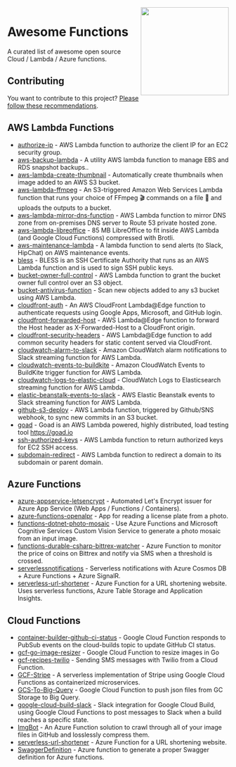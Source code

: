 <img src="https://upload.wikimedia.org/wikipedia/commons/thumb/b/b0/F_of_x.svg/1234px-F_of_x.svg.png" align="right" height=200>

# Awesome Functions

A curated list of awesome open source Cloud / Lambda / Azure functions.

## Contributing

You want to contribute to this project? [Please follow these recommendations](https://github.com/plutov/awesome-functions/blob/master/CONTRIBUTING.md).

## AWS Lambda Functions

- [authorize-ip](https://github.com/blueimp/aws-lambda/tree/master/authorize-ip) - 
AWS Lambda function to authorize the client IP for an EC2 security group.
- [aws-backup-lambda](https://github.com/cevoaustralia/aws-backup-lambda) - A utility AWS lambda function to manage EBS and RDS snapshot backups..
- [aws-lambda-create-thumbnail](https://github.com/trinketapp/aws-lambda-create-thumbnail) - Automatically create thumbnails when image added to an AWS S3 bucket.
- [aws-lambda-ffmpeg](https://github.com/binoculars/aws-lambda-ffmpeg) - An S3-triggered Amazon Web Services Lambda function that runs your choice of FFmpeg 🎬 commands on a file 🎥 and uploads the outputs to a bucket.
- [aws-lambda-mirror-dns-function](https://github.com/aws-samples/aws-lambda-mirror-dns-function) - AWS Lambda function to mirror DNS zone from on-premises DNS server to Route 53 private hosted zone.
- [aws-lambda-libreoffice](https://github.com/shelfio/aws-lambda-libreoffice) - 85 MB LibreOffice to fit inside AWS Lambda (and Google Cloud Functions) compressed with Brotli.
- [aws-maintenance-lambda](https://github.com/indix/aws-maintenance-lambda) - A lambda function to send alerts (to Slack, HipChat) on AWS maintenance events.
- [bless](https://github.com/Netflix/bless) - BLESS is an SSH Certificate Authority that runs as an AWS Lambda function and is used to sign SSH public keys.
- [bucket-owner-full-control](https://github.com/blueimp/aws-lambda/tree/master/bucket-owner-full-control) - 
AWS Lambda function to grant the bucket owner full control over an S3 object.
- [bucket-antivirus-function](https://github.com/upsidetravel/bucket-antivirus-function) - Scan new objects added to any s3 bucket using AWS Lambda.
- [cloudfront-auth](https://github.com/Widen/cloudfront-auth) - An AWS CloudFront Lambda@Edge function to authenticate requests using Google Apps, Microsoft, and GitHub login.
- [cloudfront-forwarded-host](https://github.com/blueimp/aws-lambda/tree/master/cloudfront-forwarded-host) - AWS Lambda@Edge function to forward the Host header as X-Forwarded-Host to a CloudFront origin.
- [cloudfront-security-headers](https://github.com/blueimp/aws-lambda/tree/master/cloudfront-security-headers) - 
AWS Lambda@Edge function to add common security headers for static content served via CloudFront.
- [cloudwatch-alarm-to-slack](https://github.com/blueimp/aws-lambda/tree/master/cloudwatch-alarm-to-slack) - 
Amazon CloudWatch alarm notifications to Slack streaming function for AWS Lambda.
- [cloudwatch-events-to-buildkite](https://github.com/blueimp/aws-lambda/tree/master/cloudwatch-events-to-buildkite) - 
Amazon CloudWatch Events to BuildKite trigger function for AWS Lambda.
- [cloudwatch-logs-to-elastic-cloud](https://github.com/blueimp/aws-lambda/tree/master/cloudwatch-logs-to-elastic-cloud) - CloudWatch Logs to Elasticsearch streaming function for AWS Lambda.
- [elastic-beanstalk-events-to-slack](https://github.com/blueimp/aws-lambda/tree/master/elastic-beanstalk-events-to-slack) - 
AWS Elastic Beanstalk events to Slack streaming function for AWS Lambda.
- [github-s3-deploy](https://github.com/nytlabs/github-s3-deploy) - AWS Lambda function, triggered by Github/SNS webhook, to sync new commits in an S3 bucket.
- [goad](https://github.com/goadapp/goad) - Goad is an AWS Lambda powered, highly distributed, load testing tool https://goad.io
- [ssh-authorized-keys](https://github.com/blueimp/aws-lambda/tree/master/ssh-authorized-keys) - 
AWS Lambda function to return authorized keys for EC2 SSH access.
- [subdomain-redirect](https://github.com/blueimp/aws-lambda/tree/master/subdomain-redirect) - 
AWS Lambda function to redirect a domain to its subdomain or parent domain.

## Azure Functions

- [azure-appservice-letsencrypt](https://github.com/shibayan/azure-appservice-letsencrypt) - Automated Let's Encrypt issuer for Azure App Service (Web Apps / Functions / Containers).
- [azure-functions-openalpr](https://github.com/anthonychu/azure-functions-openalpr) - App for reading a license plate from a photo.
- [functions-dotnet-photo-mosaic](https://github.com/Azure-Samples/functions-dotnet-photo-mosaic) - Use Azure Functions and Microsoft Cognitive Services Custom Vision Service to generate a photo mosaic from an input image.
- [functions-durable-csharp-bittrex-watcher](https://github.com/jeffhollan/functions-durable-csharp-bittrex-watcher) - Azure Function to monitor the price of coins on Bittrex and notify via SMS when a threshold is crossed.
- [serverlessnotifications](https://github.com/ealsur/serverlessnotifications) - Serverless notifications with Azure Cosmos DB + Azure Functions + Azure SignalR.
- [serverless-url-shortener](https://github.com/JeremyLikness/serverless-url-shortener/) - Azure Function for a URL shortening website. Uses serverless functions, Azure Table Storage and Application Insights.

## Cloud Functions

- [container-builder-github-ci-status](https://github.com/stealthybox/container-builder-github-ci-status) - Google Cloud Function responds to PubSub events on the cloud-builds topic to update GitHub CI status.
- [gcf-go-image-resizer](https://github.com/didil/gcf-go-image-resizer) - Google Cloud Function to resize images in Go
- [gcf-recipes-twilio](https://github.com/jasonpolites/gcf-recipes/tree/master/twilio) - Sending SMS messages with Twilio from a Cloud Function.
- [GCF-Stripe](https://github.com/rldaulton/GCF-Stripe) - A serverless implementation of Stripe using Google Cloud Functions as containerized microservices.
- [GCS-To-Big-Query](https://github.com/cloudflare/GCS-To-Big-Query) - Google Cloud Function to push json files from GC Storage to Big Query.
- [google-cloud-build-slack](https://github.com/Philmod/google-cloud-build-slack) - 
Slack integration for Google Cloud Build, using Google Cloud Functions to post messages to Slack when a build reaches a specific state.
- [ImgBot](https://github.com/dabutvin/ImgBot) - An Azure Function solution to crawl through all of your image files in GitHub and losslessly compress them.
- [serverless-url-shortener](https://github.com/JeremyLikness/serverless-url-shortener) - Azure Function for a URL shortening website.
- [SwaggerDefinition](https://github.com/wobba/AzureFunction-SwaggerDefinition) - Azure function to generate a proper Swagger definition for Azure functions.
